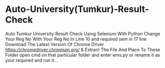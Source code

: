 # Auto-University(Tumkur)-Result-Check
Auto Tumkur University Result Check Using Selenium With Python
Change Your Reg No With Your Reg No In Line 10 and required sem in 17 line
Download The Latest Version Of Chrome Driver https://chromedriver.chromium.org/
& Extract The File And Place To These Folder
open cmd  on that particular folder and enter ems.py or rename it as your required and run it...


